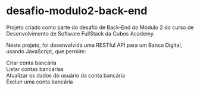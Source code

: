 # desafio-modulo2-back-end
Projeto criado como parte do desafio de Back-End do Módulo 2 do curso de Desenvolvimento de Software FullStack da Cubos Academy.

Neste projeto, foi desenvolvida uma RESTful API para um Banco Digital, usando JavaScript, que permite:

Criar conta bancária
<br>Listar contas bancárias
<br>Atualizar os dados do usuário da conta bancária
<br>Excluir uma conta bancária
